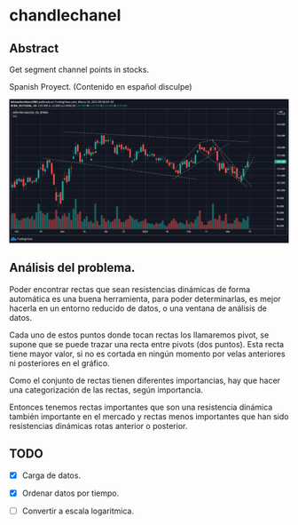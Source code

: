 # chandlechanel
## Abstract
Get segment channel points in stocks.

Spanish Proyect. (Contenido en español disculpe)

![Imagen Ilustrativa](https://github.com/brakdag/chandlechanel/blob/main/images/image.png?raw=true)

## Análisis del problema.

Poder encontrar rectas que sean resistencias dinámicas de forma automática es una buena herramienta,
para poder determinarlas, es mejor hacerla en un entorno reducido de datos, o una ventana de análisis de datos.

Cada uno de estos puntos donde tocan rectas los llamaremos pivot, se supone que se puede trazar una recta entre pivots (dos puntos). Esta recta tiene mayor valor, si no es cortada en ningún momento por velas anteriores ni posteriores en el gráfico.

Como el conjunto de rectas tienen diferentes importancias, hay que hacer una categorización de las rectas, según importancia.

Entonces tenemos rectas importantes que son una resistencia dinámica también importante en el mercado y rectas menos importantes que han sido resistencias dinámicas rotas anterior o posterior.

## TODO

- [x] Carga de datos.
- [x] Ordenar datos por tiempo.
- [ ] Convertir a escala logaritmica.




